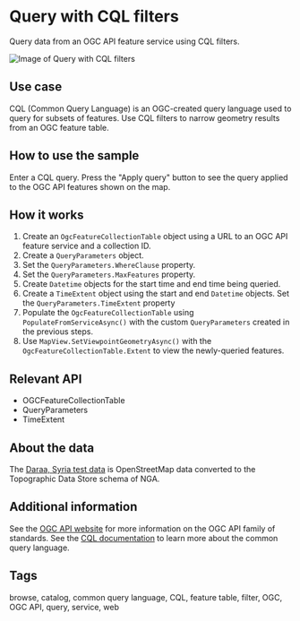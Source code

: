 # Query with CQL filters

Query data from an OGC API feature service using CQL filters.

![Image of Query with CQL filters](QueryWithCqlFilters.jpg)

## Use case

CQL (Common Query Language) is an OGC-created query language used to query for subsets of features. Use CQL filters to narrow geometry results from an OGC feature table.

## How to use the sample

Enter a CQL query. Press the "Apply query" button to see the query applied to the OGC API features shown on the map.

## How it works

1. Create an `OgcFeatureCollectionTable` object using a URL to an OGC API feature service and a collection ID.
2. Create a `QueryParameters` object.
3. Set the `QueryParameters.WhereClause` property.
4. Set the `QueryParameters.MaxFeatures` property.
5. Create `Datetime` objects for the start time and end time being queried.
6. Create a `TimeExtent` object using the start and end `Datetime` objects. Set the `QueryParameters.TimeExtent` property
7. Populate the `OgcFeatureCollectionTable` using `PopulateFromServiceAsync()` with the custom `QueryParameters` created in the previous steps.
8. Use `MapView.SetViewpointGeometryAsync()` with the `OgcFeatureCollectionTable.Extent` to view the newly-queried features.

## Relevant API

* OGCFeatureCollectionTable
* QueryParameters
* TimeExtent

## About the data

The [Daraa, Syria test data](https://demo.ldproxy.net/daraa) is OpenStreetMap data converted to the Topographic Data Store schema of NGA.

## Additional information

See the [OGC API website](https://ogcapi.ogc.org/) for more information on the OGC API family of standards. See the [CQL documentation](https://portal.ogc.org/files/96288#cql-core) to learn more about the common query language.

## Tags

browse, catalog, common query language, CQL, feature table, filter, OGC, OGC API, query, service, web
